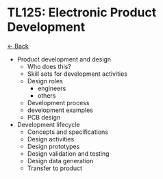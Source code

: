 # TL125: Electronic Product Development

[<- Back](../README.md)

- Product development and design
    - Who does this?
    - Skill sets for development activities
    - Design roles
        - engineers
        - others
    - Development process
    - development examples
    - PCB design
- Development lifecycle
    - Concepts and specifications
    - Design activities
    - Design prototypes
    - Design validation and testing
    - Design data generation
    - Transfer to product